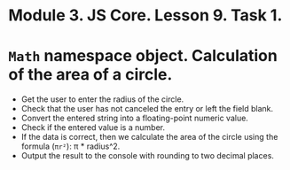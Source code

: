 # Module 3. JS Core. Lesson 9. Task 1.

# `Math` namespace object. Calculation of the area of a circle.

- Get the user to enter the radius of the circle.
- Check that the user has not canceled the entry or left the field blank.
- Convert the entered string into a floating-point numeric value.
- Check if the entered value is a number.
- If the data is correct, then we calculate the area of the circle using the formula (`πr²`): π * radius^2.
- Output the result to the console with rounding to two decimal places.
